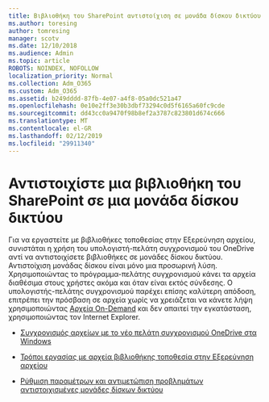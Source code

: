 ```yaml
---
title: Βιβλιοθήκη του SharePoint αντιστοίχιση σε μονάδα δίσκου δικτύου
ms.author: toresing
author: tomresing
manager: scotv
ms.date: 12/10/2018
ms.audience: Admin
ms.topic: article
ROBOTS: NOINDEX, NOFOLLOW
localization_priority: Normal
ms.collection: Adm_O365
ms.custom: Adm_O365
ms.assetid: b249dddd-87fb-4e07-a4f8-05a0dc521a47
ms.openlocfilehash: 0e10e2ff3e30b3dbf73294c0d5f6165a60fc9cde
ms.sourcegitcommit: dd43cc0a9470f98b8ef2a3787c823801d674c666
ms.translationtype: MT
ms.contentlocale: el-GR
ms.lasthandoff: 02/12/2019
ms.locfileid: "29911340"
---
```

# <a name="map-a-sharepoint-library-to-a-network-drive"></a>Αντιστοιχίστε μια βιβλιοθήκη του SharePoint σε μια μονάδα δίσκου δικτύου

Για να εργαστείτε με βιβλιοθήκες τοποθεσίας στην Εξερεύνηση αρχείου, συνιστάται η χρήση του υπολογιστή-πελάτη συγχρονισμού του OneDrive αντί να αντιστοιχίσετε βιβλιοθήκες σε μονάδες δίσκου δικτύου. Αντιστοίχιση μονάδας δίσκου είναι μόνο μια προσωρινή λύση. Χρησιμοποιώντας το πρόγραμμα-πελάτης συγχρονισμού κάνει τα αρχεία διαθέσιμα στους χρήστες ακόμα και όταν είναι εκτός σύνδεσης. Ο υπολογιστής-πελάτης συγχρονισμού παρέχει επίσης καλύτερη απόδοση, επιτρέπει την πρόσβαση σε αρχεία χωρίς να χρειάζεται να κάνετε λήψη χρησιμοποιώντας [Αρχεία On-Demand](https://support.office.com/article/Learn-about-OneDrive-Files-On-Demand-0E6860D3-D9F3-4971-B321-7092438FB38E) και δεν απαιτεί την εγκατάσταση, χρησιμοποιώντας τον Internet Explorer. 
  
- [Συγχρονισμός αρχείων με το νέο πελάτη συγχρονισμού OneDrive στα Windows](https://go.microsoft.com/fwlink/?linkid=866427)
    
- [Τρόποι εργασίας με αρχεία βιβλιοθήκης τοποθεσία στην Εξερεύνηση αρχείου](https://go.microsoft.com/fwlink/?linkid=866291)
    
- [Ρύθμιση παραμέτρων και αντιμετώπιση προβλημάτων αντιστοιχισμένες μονάδες δίσκων δικτύου](https://support.microsoft.com/kb/2616712)
    

